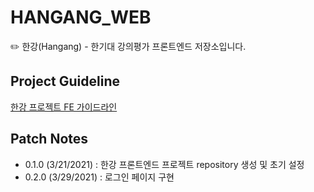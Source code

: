 # HANGANG_WEB

✏️ 한강(Hangang) - 한기대 강의평가 프론트엔드 저장소입니다.

## Project Guideline

[한강 프로젝트 FE 가이드라인](https://docs.google.com/document/d/1_-EnZk-9KotVCJ6cLr9_Ixjoyu4I-NGRdCHYofLaEPI/edit)

## Patch Notes

- 0.1.0 (3/21/2021) : 한강 프론트엔드 프로젝트 repository 생성 및 초기 설정
- 0.2.0 (3/29/2021) : 로그인 페이지 구현
